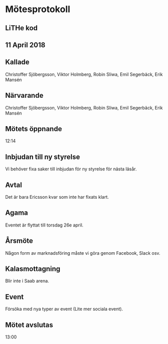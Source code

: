# Mötesprotokoll
## LiTHe kod
## 11 April 2018

## Kallade
Christoffer Sjöbergsson, Viktor Holmberg, Robin Sliwa, Emil Segerbäck, Erik Mansén

## Närvarande
Christoffer Sjöbergsson, Viktor Holmberg, Robin Sliwa, Emil Segerbäck, Erik Mansén

## Mötets öppnande
12:14

## Inbjudan till ny styrelse
Vi behöver fixa saker till inbjudan för ny styrelse för nästa läsår.

## Avtal
Det är bara Ericsson kvar som inte har fixats klart.

## Agama
Eventet är flyttat till torsdag 26e april.

## Årsmöte
Någon form av marknadsföring måste vi göra genom Facebook, Slack osv.

## Kalasmottagning
Blir inte i Saab arena.

## Event
Försöka med nya typer av event (Lite mer sociala event).

## Mötet avslutas
13:00
